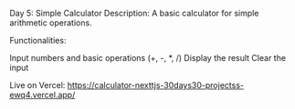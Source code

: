 Day 5: Simple Calculator
Description: A basic calculator for simple arithmetic operations.

Functionalities:

Input numbers and basic operations (+, -, *, /)
Display the result
Clear the input

Live on Vercel:  https://calculator-nexttjs-30days30-projectss-ewq4.vercel.app/
